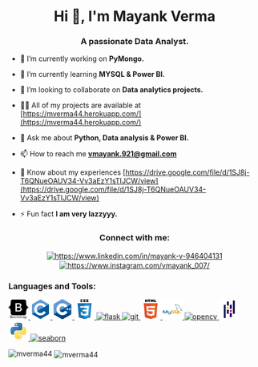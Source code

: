 <h1 align="center">Hi 👋, I'm Mayank Verma</h1>
<h3 align="center">A passionate Data Analyst.</h3>

- 🔭 I’m currently working on **PyMongo.**

- 🌱 I’m currently learning **MYSQL & Power BI.**

- 👯 I’m looking to collaborate on **Data analytics projects.**

- 👨‍💻 All of my projects are available at [https://mverma44.herokuapp.com/](https://mverma44.herokuapp.com/)

- 💬 Ask me about **Python, Data analysis & Power BI.**

- 📫 How to reach me **vmayank.921@gmail.com**

- 📄 Know about my experiences [https://drive.google.com/file/d/1SJ8j-T6QNueOAUV34-Vv3aEzY1sTIJCW/view](https://drive.google.com/file/d/1SJ8j-T6QNueOAUV34-Vv3aEzY1sTIJCW/view)

- ⚡ Fun fact **I am very lazzyyy.**

<h3 align="center">Connect with me:</h3>
<p align="center">
<a href="https://linkedin.com/in/https://www.linkedin.com/in/mayank-v-946404131" target="blank"><img align="center" src="https://raw.githubusercontent.com/rahuldkjain/github-profile-readme-generator/master/src/images/icons/Social/linked-in-alt.svg" alt="https://www.linkedin.com/in/mayank-v-946404131" height="30" width="40" /></a>
<a href="https://instagram.com/https://www.instagram.com/vmayank_007/" target="blank"><img align="center" src="https://raw.githubusercontent.com/rahuldkjain/github-profile-readme-generator/master/src/images/icons/Social/instagram.svg" alt="https://www.instagram.com/vmayank_007/" height="30" width="40" /></a>
</p>

<h3 align="left">Languages and Tools:</h3>
<p align="left"> <a href="https://getbootstrap.com" target="_blank" rel="noreferrer"> <img src="https://raw.githubusercontent.com/devicons/devicon/master/icons/bootstrap/bootstrap-plain-wordmark.svg" alt="bootstrap" width="40" height="40"/> </a> <a href="https://www.cprogramming.com/" target="_blank" rel="noreferrer"> <img src="https://raw.githubusercontent.com/devicons/devicon/master/icons/c/c-original.svg" alt="c" width="40" height="40"/> </a> <a href="https://www.w3schools.com/cpp/" target="_blank" rel="noreferrer"> <img src="https://raw.githubusercontent.com/devicons/devicon/master/icons/cplusplus/cplusplus-original.svg" alt="cplusplus" width="40" height="40"/> </a> <a href="https://www.w3schools.com/css/" target="_blank" rel="noreferrer"> <img src="https://raw.githubusercontent.com/devicons/devicon/master/icons/css3/css3-original-wordmark.svg" alt="css3" width="40" height="40"/> </a> <a href="https://flask.palletsprojects.com/" target="_blank" rel="noreferrer"> <img src="https://www.vectorlogo.zone/logos/pocoo_flask/pocoo_flask-icon.svg" alt="flask" width="40" height="40"/> </a> <a href="https://git-scm.com/" target="_blank" rel="noreferrer"> <img src="https://www.vectorlogo.zone/logos/git-scm/git-scm-icon.svg" alt="git" width="40" height="40"/> </a> <a href="https://www.w3.org/html/" target="_blank" rel="noreferrer"> <img src="https://raw.githubusercontent.com/devicons/devicon/master/icons/html5/html5-original-wordmark.svg" alt="html5" width="40" height="40"/> </a> <a href="https://www.mysql.com/" target="_blank" rel="noreferrer"> <img src="https://raw.githubusercontent.com/devicons/devicon/master/icons/mysql/mysql-original-wordmark.svg" alt="mysql" width="40" height="40"/> </a> <a href="https://opencv.org/" target="_blank" rel="noreferrer"> <img src="https://www.vectorlogo.zone/logos/opencv/opencv-icon.svg" alt="opencv" width="40" height="40"/> </a> <a href="https://pandas.pydata.org/" target="_blank" rel="noreferrer"> <img src="https://raw.githubusercontent.com/devicons/devicon/2ae2a900d2f041da66e950e4d48052658d850630/icons/pandas/pandas-original.svg" alt="pandas" width="40" height="40"/> </a> <a href="https://www.python.org" target="_blank" rel="noreferrer"> <img src="https://raw.githubusercontent.com/devicons/devicon/master/icons/python/python-original.svg" alt="python" width="40" height="40"/> </a> <a href="https://seaborn.pydata.org/" target="_blank" rel="noreferrer"> <img src="https://seaborn.pydata.org/_images/logo-mark-lightbg.svg" alt="seaborn" width="40" height="40"/> </a> </p>

<p><img align="left" src="https://github-readme-stats.vercel.app/api/top-langs?username=mverma44&show_icons=true&locale=en&layout=compact" alt="mverma44" /></p>

<p>&nbsp;<img align="center" src="https://github-readme-stats.vercel.app/api?username=mverma44&show_icons=true&locale=en" alt="mverma44" /></p>

